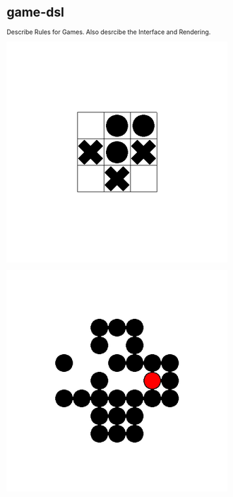 game-dsl
========

Describe Rules for Games.
Also desrcibe the Interface and Rendering.

![TicTacToe](TicTacToe.png?raw=true)

![PegSolitaire](PegSolitaire.png?raw=true)
